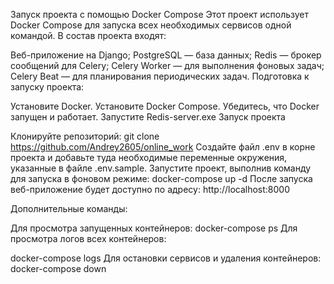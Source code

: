  Запуск проекта с помощью Docker Compose
Этот проект использует Docker Compose для запуска всех необходимых сервисов одной командой. В состав проекта входят:

Веб-приложение на Django;
PostgreSQL — база данных;
Redis — брокер сообщений для Celery;
Celery Worker — для выполнения фоновых задач;
Celery Beat — для планирования периодических задач.
Подготовка к запуску проекта:

Установите Docker.
Установите Docker Compose.
Убедитесь, что Docker запущен и работает.
Запустите Redis-server.exe
Запуск проекта

Клонируйте репозиторий:
git clone https://github.com/Andrey2605/online_work
Создайте файл .env в корне проекта и добавьте туда необходимые переменные окружения, указанные в файле .env.sample.
Запустите проект, выполнив команду для запуска в фоновом режиме:
docker-compose up -d
После запуска веб-приложение будет доступно по адресу: http://localhost:8000

Дополнительные команды:

Для просмотра запущенных контейнеров:
docker-compose ps
Для просмотра логов всех контейнеров:

docker-compose logs
Для остановки сервисов и удаления контейнеров:
docker-compose down    
